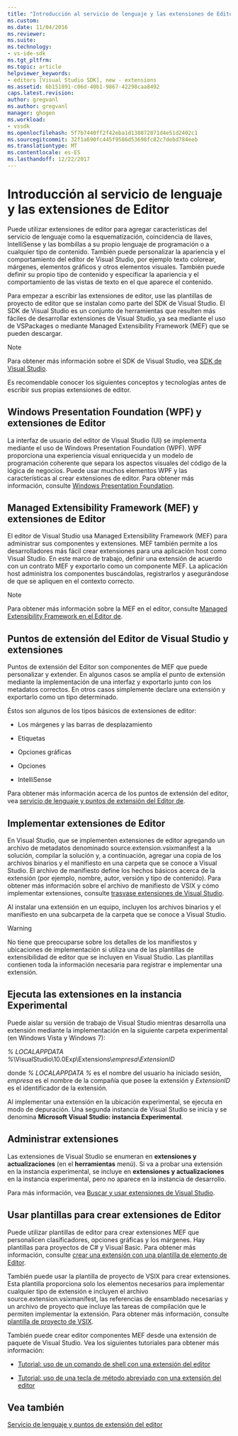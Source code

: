 ```yaml
---
title: "Introducción al servicio de lenguaje y las extensiones de Editor | Documentos de Microsoft"
ms.custom: 
ms.date: 11/04/2016
ms.reviewer: 
ms.suite: 
ms.technology:
- vs-ide-sdk
ms.tgt_pltfrm: 
ms.topic: article
helpviewer_keywords:
- editors [Visual Studio SDK], new - extensions
ms.assetid: 6b151891-c06d-40b1-9867-42298caa8492
caps.latest.revision: 
author: gregvanl
ms.author: gregvanl
manager: ghogen
ms.workload:
- vssdk
ms.openlocfilehash: 5f7b7440ff2f42eba1d138872071d4e51d2402c1
ms.sourcegitcommit: 32f1a690fc445f9586d53698fc82c7debd784eeb
ms.translationtype: MT
ms.contentlocale: es-ES
ms.lasthandoff: 12/22/2017
---
```

# <a name="getting-started-with-language-service-and-editor-extensions"></a>Introducción al servicio de lenguaje y las extensiones de Editor
Puede utilizar extensiones de editor para agregar características del servicio de lenguaje como la esquematización, coincidencia de llaves, IntelliSense y las bombillas a su propio lenguaje de programación o a cualquier tipo de contenido. También puede personalizar la apariencia y el comportamiento del editor de Visual Studio, por ejemplo texto colorear, márgenes, elementos gráficos y otros elementos visuales. También puede definir su propio tipo de contenido y especificar la apariencia y el comportamiento de las vistas de texto en el que aparece el contenido.  
  
 Para empezar a escribir las extensiones de editor, use las plantillas de proyecto de editor que se instalan como parte del SDK de Visual Studio. El SDK de Visual Studio es un conjunto de herramientas que resulten más fáciles de desarrollar extensiones de Visual Studio, ya sea mediante el uso de VSPackages o mediante Managed Extensibility Framework (MEF) que se pueden descargar.  
  
> [!NOTE]
>  Para obtener más información sobre el SDK de Visual Studio, vea [SDK de Visual Studio](../extensibility/visual-studio-sdk.md).  
  
 Es recomendable conocer los siguientes conceptos y tecnologías antes de escribir sus propias extensiones de editor.  
  
## <a name="the-windows-presentation-foundation-wpf-and-editor-extensions"></a>Windows Presentation Foundation (WPF) y extensiones de Editor  
 La interfaz de usuario del editor de Visual Studio (UI) se implementa mediante el uso de Windows Presentation Foundation (WPF). WPF proporciona una experiencia visual enriquecida y un modelo de programación coherente que separa los aspectos visuales del código de la lógica de negocios. Puede usar muchos elementos WPF y las características al crear extensiones de editor. Para obtener más información, consulte [Windows Presentation Foundation](/dotnet/framework/wpf/index).  
  
## <a name="the-managed-extensibility-framework-mef-and-editor-extensions"></a>Managed Extensibility Framework (MEF) y extensiones de Editor  
 El editor de Visual Studio usa Managed Extensibility Framework (MEF) para administrar sus componentes y extensiones. MEF también permite a los desarrolladores más fácil crear extensiones para una aplicación host como Visual Studio. En este marco de trabajo, definir una extensión de acuerdo con un contrato MEF y exportarlo como un componente MEF. La aplicación host administra los componentes buscándolas, registrarlos y asegurándose de que se apliquen en el contexto correcto.  
  
> [!NOTE]
>  Para obtener más información sobre la MEF en el editor, consulte [Managed Extensibility Framework en el Editor de](../extensibility/managed-extensibility-framework-in-the-editor.md).  
  
## <a name="visual-studio-editor-extension-points-and-extensions"></a>Puntos de extensión del Editor de Visual Studio y extensiones  
 Puntos de extensión del Editor son componentes de MEF que puede personalizar y extender. En algunos casos se amplía el punto de extensión mediante la implementación de una interfaz y exportarlo junto con los metadatos correctos. En otros casos simplemente declare una extensión y exportarlo como un tipo determinado.  
  
 Éstos son algunos de los tipos básicos de extensiones de editor:  
  
-   Los márgenes y las barras de desplazamiento  
  
-   Etiquetas  
  
-   Opciones gráficas  
  
-   Opciones  
  
-   IntelliSense  
  
 Para obtener más información acerca de los puntos de extensión del editor, vea [servicio de lenguaje y puntos de extensión del Editor de](../extensibility/language-service-and-editor-extension-points.md).  
  
## <a name="deploying-editor-extensions"></a>Implementar extensiones de Editor  
 En Visual Studio, que se implementen extensiones de editor agregando un archivo de metadatos denominado source.extension.vsixmanifest a la solución, compilar la solución y, a continuación, agregar una copia de los archivos binarios y el manifiesto en una carpeta que se conoce a Visual Studio. El archivo de manifiesto define los hechos básicos acerca de la extensión (por ejemplo, nombre, autor, versión y tipo de contenido). Para obtener más información sobre el archivo de manifiesto de VSIX y cómo implementar extensiones, consulte [trasvase extensiones de Visual Studio](../extensibility/shipping-visual-studio-extensions.md).  
  
 Al instalar una extensión en un equipo, incluyen los archivos binarios y el manifiesto en una subcarpeta de la carpeta que se conoce a Visual Studio.  
  
> [!WARNING]
>  No tiene que preocuparse sobre los detalles de los manifiestos y ubicaciones de implementación si utiliza una de las plantillas de extensibilidad de editor que se incluyen en Visual Studio. Las plantillas contienen toda la información necesaria para registrar e implementar una extensión.  
  
## <a name="running-extensions-in-the-experimental-instance"></a>Ejecuta las extensiones en la instancia Experimental  
 Puede aislar su versión de trabajo de Visual Studio mientras desarrolla una extensión mediante la implementación en la siguiente carpeta experimental (en Windows Vista y Windows 7):  
  
 *% LOCALAPPDATA %*\VisualStudio\10.0Exp\Extensions\\*empresa*\\*ExtensionID*  
  
 donde *% LOCALAPPDATA %* es el nombre del usuario ha iniciado sesión, *empresa* es el nombre de la compañía que posee la extensión y *ExtensionID* es el identificador de la extensión.  
  
 Al implementar una extensión en la ubicación experimental, se ejecuta en modo de depuración. Una segunda instancia de Visual Studio se inicia y se denomina **Microsoft Visual Studio: instancia Experimental**.  
  
## <a name="managing-extensions"></a>Administrar extensiones  
 Las extensiones de Visual Studio se enumeran en **extensiones y actualizaciones** (en el **herramientas** menú). Si va a probar una extensión en la instancia experimental, se incluye en **extensiones y actualizaciones** en la instancia experimental, pero no aparece en la instancia de desarrollo.  
  
 Para más información, vea [Buscar y usar extensiones de Visual Studio](../ide/finding-and-using-visual-studio-extensions.md).  
  
## <a name="using-templates-to-create-editor-extensions"></a>Usar plantillas para crear extensiones de Editor  
 Puede utilizar plantillas de editor para crear extensiones MEF que personalicen clasificadores, opciones gráficas y los márgenes. Hay plantillas para proyectos de C# y Visual Basic. Para obtener más información, consulte [crear una extensión con una plantilla de elemento de Editor](../extensibility/creating-an-extension-with-an-editor-item-template.md).  
  
 También puede usar la plantilla de proyecto de VSIX para crear extensiones. Esta plantilla proporciona solo los elementos necesarios para implementar cualquier tipo de extensión e incluyen el archivo source.extension.vsixmanifest, las referencias de ensamblado necesarias y un archivo de proyecto que incluye las tareas de compilación que le permiten implementar la extensión. Para obtener más información, consulte [plantilla de proyecto de VSIX](../extensibility/vsix-project-template.md).  
  
 También puede crear editor componentes MEF desde una extensión de paquete de Visual Studio. Vea los siguientes tutoriales para obtener más información:  
  
-   [Tutorial: uso de un comando de shell con una extensión del editor](../extensibility/walkthrough-using-a-shell-command-with-an-editor-extension.md)  
  
-   [Tutorial: uso de una tecla de método abreviado con una extensión del editor](../extensibility/walkthrough-using-a-shortcut-key-with-an-editor-extension.md)  
  
## <a name="see-also"></a>Vea también  
 [Servicio de lenguaje y puntos de extensión del editor](../extensibility/language-service-and-editor-extension-points.md)